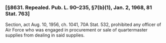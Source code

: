 ### [§8631. Repealed. Pub. L. 90–235, §7(b)(1), Jan. 2, 1968, 81 Stat. 763] ###

Section, act Aug. 10, 1956, ch. 1041, 70A Stat. 532, prohibited any officer of Air Force who was engaged in procurement or sale of quartermaster supplies from dealing in said supplies.